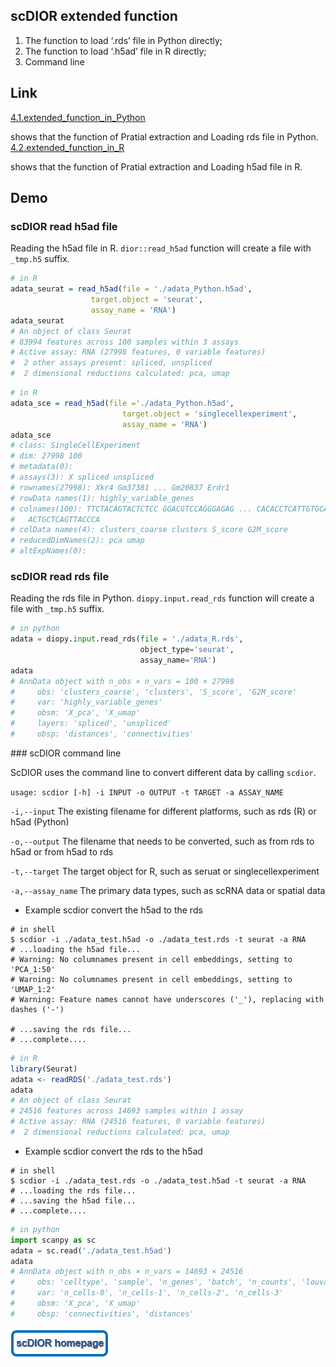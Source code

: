 ## scDIOR extended function

1. The function to load ‘.rds’ file in Python directly;
2. The function to load ‘.h5ad’ file in R directly;
3. Command line  

## Link

[4.1.extended_function_in_Python](https://fenghuijian.github.io/doc/scdior_demo/Seurat4.0.5_Scanpy1.8.1/4.scDIOR_extended_function/4.1.extended_function_in_Python.html)

shows that the function of  Pratial extraction  and Loading rds file in Python.  [4.2.extended_function_in_R](https://fenghuijian.github.io/doc/scdior_demo/Seurat4.0.5_Scanpy1.8.1/4.scDIOR_extended_function/4.2.extended_function_in_R.html)

shows that the function of  Pratial extraction and Loading h5ad file in R.



## Demo

### scDIOR read h5ad file

Reading the h5ad file in R. `dior::read_h5ad` function will create a file with `_tmp.h5` suffix.

```R
# in R
adata_seurat = read_h5ad(file = './adata_Python.h5ad', 
                  target.object = 'seurat', 
                  assay_name = 'RNA')
adata_seurat
# An object of class Seurat 
# 83994 features across 100 samples within 3 assays 
# Active assay: RNA (27998 features, 0 variable features)
#  2 other assays present: spliced, unspliced
#  2 dimensional reductions calculated: pca, umap
```

```R
# in R
adata_sce = read_h5ad(file ='./adata_Python.h5ad', 
                         target.object = 'singlecellexperiment',
                         assay_name = 'RNA')
adata_sce
# class: SingleCellExperiment 
# dim: 27998 100 
# metadata(0):
# assays(3): X spliced unspliced
# rownames(27998): Xkr4 Gm37381 ... Gm20837 Erdr1
# rowData names(1): highly_variable_genes
# colnames(100): TTCTACAGTACTCTCC GGACGTCCAGGGAGAG ... CACACCTCATTGTGCA
#   ACTGCTCAGTTACCCA
# colData names(4): clusters_coarse clusters S_score G2M_score
# reducedDimNames(2): pca umap
# altExpNames(0):
```



### scDIOR read rds file

Reading the rds file in Python. `diopy.input.read_rds` function will create a file with `_tmp.h5` suffix.

```python
# in python
adata = diopy.input.read_rds(file = './adata_R.rds',
                             object_type='seurat',
                             assay_name='RNA')
adata
# AnnData object with n_obs × n_vars = 100 × 27998
#     obs: 'clusters_coarse', 'clusters', 'S_score', 'G2M_score'
#     var: 'highly_variable_genes'
#     obsm: 'X_pca', 'X_umap'
#     layers: 'spliced', 'unspliced'
#     obsp: 'distances', 'connectivities'
```

<div id="7.3"></div>
### scDIOR command line

 ScDIOR uses the command line to convert different data by calling `scdior`.  

`usage: scdior [-h] -i INPUT -o OUTPUT -t TARGET -a ASSAY_NAME`

`-i,--input` The existing filename for different platforms, such as rds (R) or h5ad (Python)

`-o,--output`  The filename that needs to be converted, such as from rds to h5ad or from h5ad to rds

`-t,--target` The target object for R, such as seruat or singlecellexperiment

`-a,--assay_name` The primary data types, such as scRNA data or spatial data

* Example scdior convert the h5ad to the rds

```shell
# in shell
$ scdior -i ./adata_test.h5ad -o ./adata_test.rds -t seurat -a RNA
# ...loading the h5ad file...
# Warning: No columnames present in cell embeddings, setting to 'PCA_1:50'
# Warning: No columnames present in cell embeddings, setting to 'UMAP_1:2'
# Warning: Feature names cannot have underscores ('_'), replacing with dashes ('-')

# ...saving the rds file...
# ...complete....
```

```R
# in R
library(Seurat)
adata <- readRDS('./adata_test.rds')
adata
# An object of class Seurat
# 24516 features across 14693 samples within 1 assay
# Active assay: RNA (24516 features, 0 variable features)
#  2 dimensional reductions calculated: pca, umap
```

* Example scdior convert the rds to the h5ad

```shell
# in shell
$ scdior -i ./adata_test.rds -o ./adata_test.h5ad -t seurat -a RNA
# ...loading the rds file...
# ...saving the h5ad file...
# ...complete....
```

```python
# in python
import scanpy as sc
adata = sc.read('./adata_test.h5ad')
adata
# AnnData object with n_obs × n_vars = 14693 × 24516
#     obs: 'celltype', 'sample', 'n_genes', 'batch', 'n_counts', 'louvain'
#     var: 'n_cells-0', 'n_cells-1', 'n_cells-2', 'n_cells-3'
#     obsm: 'X_pca', 'X_umap'
#     obsp: 'connectivities', 'distances'
```

[![homepage](Figures/homepage.png)](https://github.com/JiekaiLab/scDIOR)